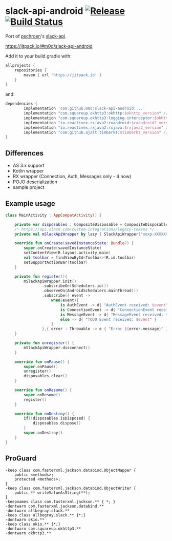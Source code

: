 # slack-api-android [![Release](https://jitpack.io/v/m0d/slack-api-android.svg)](https://jitpack.io/#m0d/slack-api-android) [![Build Status](https://travis-ci.org/m0d/slack-api-android.svg)](https://travis-ci.org/m0d/slack-api-android)

Port of [pschroen](https://github.com/pschroen)'s [slack-api](https://github.com/pschroen/slack-api-android).

https://jitpack.io/#m0d/slack-api-android

Add it to your build.gradle with:

```gradle
allprojects {
    repositories {
        maven { url 'https://jitpack.io' }
    }
}
```

and:

```gradle
dependencies {
        implementation 'com.github.m0d:slack-api-android:...'
        implementation "com.squareup.okhttp3:okhttp:$okhttp_version" // lib compileOnly
        implementation "com.squareup.okhttp3:logging-interceptor:$okhttp_version" // lib compileOnly
        implementation "io.reactivex.rxjava2:rxandroid:$rxandroid2_version" // lib compileOnly
        implementation "io.reactivex.rxjava2:rxjava:$rxjava2_version" // lib compileOnly
        implementation "com.github.ajalt:timberkt:$timberkt_version" // lib compileOnly
}
```

## Differences

- AS 3.x support
- Kotlin wrapper
- RX wrapper (Connection, Auth, Messages only - 4 now)
- POJO deserialization
- sample project

## Example usage

```kotlin
class MainActivity : AppCompatActivity() {

    private var disposables : CompositeDisposable = CompositeDisposable()
    /* https://api.slack.com/custom-integrations/legacy-tokens */
    private val mSlackApiWrapper by lazy { SlackApiWrapper("xoxp-XXXXXXXX") }

    override fun onCreate(savedInstanceState: Bundle?) {
        super.onCreate(savedInstanceState)
        setContentView(R.layout.activity_main)
        val toolbar = findViewById<Toolbar>(R.id.toolbar)
        setSupportActionBar(toolbar)
    }

    private fun register(){
        mSlackApiWrapper.init()
                .subscribeOn(Schedulers.io())
                .observeOn(AndroidSchedulers.mainThread())
                .subscribe({ event ->
                    when(event){
                        is AuthEvent -> d{ "AuthEvent received: $event" }
                        is ConnectionEvent -> d{ "ConnectionEvent received: $event" }
                        is MessageEvent -> d{ "MessageEvent received: $event" }
                        else -> d{ "TODO Event received: $event" }
                    }
                },{ error : Throwable -> e { "Error ${error.message}" }})
    }

    private fun unregister() {
        mSlackApiWrapper.disconnect()
    }

    override fun onPause() {
        super.onPause()
        unregister()
        disposables.clear()
    }

    override fun onResume() {
        super.onResume()
        register()
    }

    override fun onDestroy() {
        if(!disposables.isDisposed) {
            disposables.dispose()
        }
        super.onDestroy()
    }
}

```


## ProGuard

```
-keep class com.fasterxml.jackson.databind.ObjectMapper {
    public <methods>;
    protected <methods>;
}
-keep class com.fasterxml.jackson.databind.ObjectWriter {
    public ** writeValueAsString(**);
}
-keepnames class com.fasterxml.jackson.** { *; }
-dontwarn com.fasterxml.jackson.databind.**
-dontwarn allbegray.slack.**
-keep class allbegray.slack.** {*;}
-dontwarn okio.**
-keep class okio.** {*;}
-dontwarn com.squareup.okhttp3.**
-dontwarn okhttp3.**

```
